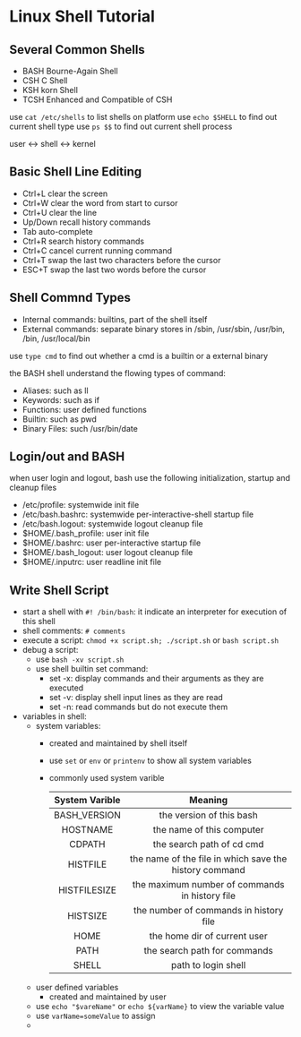 # Linux Shell Tutorial

## Several Common Shells

- BASH Bourne-Again Shell
- CSH C Shell
- KSH korn Shell
- TCSH Enhanced and Compatible of CSH

use `cat /etc/shells`  to list shells on platform
use `echo $SHELL` to find out current shell type
use `ps $$` to find out current shell process

user <-> shell <-> kernel

## Basic Shell Line Editing

- Ctrl+L clear the screen
- Ctrl+W clear the word from start to cursor
- Ctrl+U clear the line
- Up/Down recall history commands
- Tab auto-complete
- Ctrl+R search history commands
- Ctrl+C cancel current running command
- Ctrl+T swap the last two characters before the cursor
- ESC+T swap the last two words before the cursor

## Shell Commnd Types

- Internal commands: builtins, part of the shell itself
- External commands: separate binary stores in /sbin, /usr/sbin, /usr/bin, /bin, /usr/local/bin

use `type cmd` to find out whether a cmd is a builtin or a external binary

the BASH shell understand the flowing types of command:

- Aliases: such as ll
- Keywords: such as if
- Functions: user defined functions
- Builtin: such as pwd
- Binary Files: such /usr/bin/date

## Login/out and BASH

when user login and logout, bash use the following initialization, startup and cleanup files

- /etc/profile: systemwide init file
- /etc/bash.bashrc: systemwide per-interactive-shell startup file
- /etc/bash.logout: systemwide logout cleanup file
- $HOME/.bash_profile: user init file
- $HOME/.bashrc: user per-interactive startup file
- $HOME/.bash_logout: user logout cleanup file
- $HOME/.inputrc: user readline init file

## Write Shell Script

- start a shell with `#! /bin/bash`: it indicate an interpreter for execution of this shell
- shell comments: `# comments`
- execute a script: `chmod +x script.sh; ./script.sh` or `bash script.sh`
- debug a script:
  - use `bash -xv script.sh`
  - use shell builtin set command:
    - set -x: display commands and their arguments as they are executed
    - set -v: display shell input lines as they are read
    - set -n: read commands but do not execute them
- variables in shell:  
  - system variables:
    - created and maintained by shell itself
    - use `set` or `env` or `printenv` to show all system variables
    - commonly used system varible
  
        |System Varible    |             Meaning                                  |
        |:----------------:|:----------------------------------------------------:|
        |BASH_VERSION      |the version of this bash                              |
        |HOSTNAME          |the name of this computer                             |
        |CDPATH            |the search path of cd cmd                             |
        |HISTFILE          |the name of the file in which save the history command|
        |HISTFILESIZE      |the maximum number of commands in history file        |  
        |HISTSIZE          |the number of commands in history file                |
        |HOME              |the home dir of current user                          |
        |PATH              |the search path for commands                          |
        |SHELL             |path to login shell                                   |
  - user defined variables
    - created and maintained by user
  - use `echo "$vareName"` or `echo ${varName}` to view the variable value
  - use `varName=someValue` to assign
  - 
